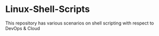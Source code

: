 # Linux-Shell-Scripts
This repository has various scenarios on shell scripting with respect to DevOps &amp; Cloud 
